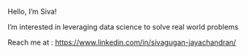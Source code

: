 Hello, I’m Siva!

I’m interested in leveraging data science to solve real world problems 

Reach me at : https://www.linkedin.com/in/sivagugan-jayachandran/
